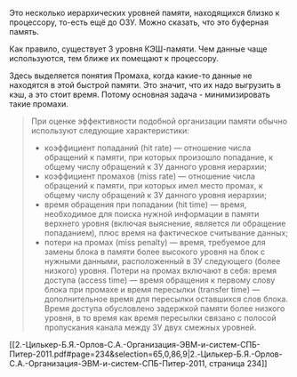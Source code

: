 Это несколько иерархических уровней памяти, находящихся близко к процессору, то-есть ещё до ОЗУ. Можно сказать, что это буферная память.

Как правило, существует 3 уровня КЭШ-памяти. 
Чем данные чаще используются, тем ближе их помещают к процессору.

Здесь выделяется понятия Промаха, когда какие-то данные не находятся в этой быстрой памяти. Это значит, что их надо выгрузить в кэш, а это стоит время. Потому основная задача - минимизировать такие промахи.

> При оценке эффективности подобной организации памяти обычно используют следующие характеристики: 
> - коэффициент попаданий (hit rate) — отношение числа обращений к памяти, при которых произошло попадание, к общему числу обращений к ЗУ данного уровня иерархии; 
> - коэффициент промахов (miss rate) — отношение числа обращений к памяти, при которых имел место промах, к общему числу обращений к ЗУ данного уровня иерархии;
> - время обращения при попадании (hit time) — время, необходимое для поиска нужной информации в памяти верхнего уровня (включая выяснение, является ли обращение попаданием), плюс время на фактическое считывание данных; 
> - потери на промах (miss penalty) — время, требуемое для замены блока в памяти более высокого уровня на блок с нужными данными, расположенный в ЗУ следующего (более низкого) уровня. Потери на промах включают в себя: время доступа (access time) — время обращения к первому слову блока при промахе и время пересылки (transfer time) — дополнительное время для пересылки оставшихся слов блока. Время доступа обусловлено задержкой памяти более низкого уровня, в то время как время пересылки связано с полосой пропускания канала между ЗУ двух смежных уровней.

[[2.-Цилькер-Б.Я.-Орлов-С.А.-Организация-ЭВМ-и-систем-СПБ-Питер-2011.pdf#page=234&selection=65,0,86,9|2.-Цилькер-Б.Я.-Орлов-С.А.-Организация-ЭВМ-и-систем-СПБ-Питер-2011, страница 234]]